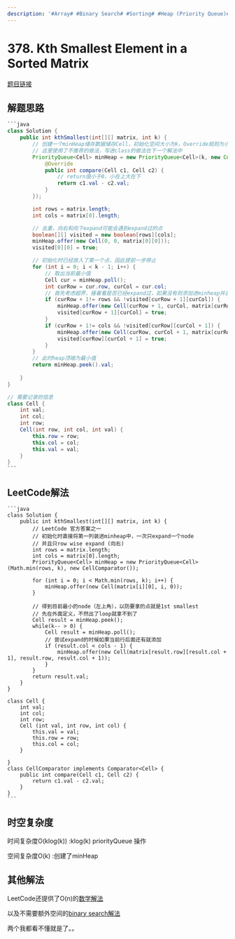 ```yaml
---
description: '#Array# #Binary Search# #Sorting# #Heap (Priority Queue)# #Matrix#'
---
```


# 378. Kth Smallest Element in a Sorted Matrix

[题目链接](https://leetcode.com/problems/kth-smallest-element-in-a-sorted-matrix/description/)

## 解题思路

````java
```java
class Solution {
    public int kthSmallest(int[][] matrix, int k) {
        // 创建一个minHeap储存数据储存Cell，初始化空间大小为k，Override规则为小在上
        // 这里使用了不推荐的做法，写进class的做法在下一个解法中
        PriorityQueue<Cell> minHeap = new PriorityQueue<Cell>(k, new Comparator<Cell>() {
            @Override
            public int compare(Cell c1, Cell c2) {
                // return值小于0，小在上大在下
                return c1.val - c2.val;
            }
        });

        int rows = matrix.length;
        int cols = matrix[0].length;

        // 去重，向右和向下expand可能会遇到expand过的点
        boolean[][] visited = new boolean[rows][cols];
        minHeap.offer(new Cell(0, 0, matrix[0][0]));
        visited[0][0] = true;

        // 初始化时已经放入了第一个点，因此提前一步停止
        for (int i = 0; i < k - 1; i++) {
            // 取出当前最小值
            Cell cur = minHeap.poll();
            int curRow = cur.row, curCol = cur.col;
            // 首先考虑超界，接着看是否已经expand过，如果没有则添加进minheap并且mark为true
            if (curRow + 1!= rows && !visited[curRow + 1][curCol]) {
                minHeap.offer(new Cell(curRow + 1, curCol, matrix[curRow + 1][curCol]));
                visited[curRow + 1][curCol] = true;
            }
            if (curRow + 1!= cols && !visited[curRow][curCol + 1]) {
                minHeap.offer(new Cell(curRow, curCol + 1, matrix[curRow][curCol + 1]));
                visited[curRow][curCol + 1] = true;
            }
        }
        // 此时heap顶端为最小值
        return minHeap.peek().val;
    
    }
}

// 需要记录的信息
class Cell {
    int val;
    int col;
    int row;
    Cell(int row, int col, int val) {
        this.row = row;
        this.col = col;
        this.val = val;
    }
}
```
````

## LeetCode解法

````
```java
class Solution {
    public int kthSmallest(int[][] matrix, int k) {
        // LeetCode 官方答案之一
        // 初始化时直接将第一列装进minheap中，一次只expand一个node
        // 并且只row wise expand (向右)
        int rows = matrix.length;
        int cols = matrix[0].length;
        PriorityQueue<Cell> minHeap = new PriorityQueue<Cell>(Math.min(rows, k), new CellComparator());

        for (int i = 0; i < Math.min(rows, k); i++) {
            minHeap.offer(new Cell(matrix[i][0], i, 0));
        }

        // 得到目前最小的node（左上角），以防要拿的点就是1st smallest
        // 先在外面定义，不然出了loop就拿不到了
        Cell result = minHeap.peek();
        while(k-- > 0) {
            Cell result = minHeap.poll();
            // 尝试expand的时候如果当前行后面还有就添加
            if (result.col < cols - 1) {
                minHeap.offer(new Cell(matrix[result.row][result.col + 1], result.row, result.col + 1));
            }
        }
        return result.val;
    }
}

class Cell {
    int val;
    int col;
    int row;
    Cell (int val, int row, int col) {
        this.val = val;
        this.row = row;
        this.col = col;
    }

}
class CellComparator implements Comparator<Cell> {
    public int compare(Cell c1, Cell c2) {
        return c1.val - c2.val;
    }
}
```
````

## 时空复杂度

时间复杂度O(klog(k)) :klog(k) priorityQueue 操作

空间复杂度O(k) :创建了minHeap

## 其他解法

LeetCode还提供了O(n)的[数学解法](http://www.cse.yorku.ca/\~andy/pubs/X+Y.pdf)

以及不需要额外空间的[binary search解法](https://leetcode.com/problems/kth-smallest-element-in-a-sorted-matrix/solutions/598997/kth-smallest-element-in-a-sorted-matrix/)

两个我都看不懂就是了。。
